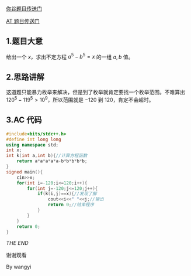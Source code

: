 [你谷题目传送门](https://www.luogu.com.cn/problem/AT5404)

[AT 题目传送门](https://atcoder.jp/contests/abc166/tasks/abc166_d)

## 1.题目大意

给出一个 $x$，求出不定方程 $a^5-b^5=x$ 的一组 $a,b$ 值。

## 2.思路讲解

这道题只能暴力枚举来解决，但是到了枚举就肯定要找一个枚举范围。不难算出 $120^5-119^5>10^9$，所以范围就是 $-120$ 到 $120$，肯定不会超时。

## 3.AC 代码

```cpp
#include<bits/stdc++.h>
#define int long long
using namespace std;
int x;
int k(int a,int b){//计算方程函数
	return a*a*a*a*a-b*b*b*b*b;
}
signed main(){
	cin>>x;
	for(int i=-120;i<=120;i++){
		for(int j=-120;j<=120;j++){
			if(k(i,j)==x){//发现了解
				cout<<i<<" "<<j;//输出
				return 0;//结束程序
			}
		}
	}
	return 0;
}
```
_THE END_

谢谢观看

By wangyi